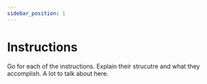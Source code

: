 ```yaml
---
sidebar_position: 1
---
```


# Instructions

Go for each of the instructions. Explain their strucutre and what they accomplish. A lot to talk about here.
